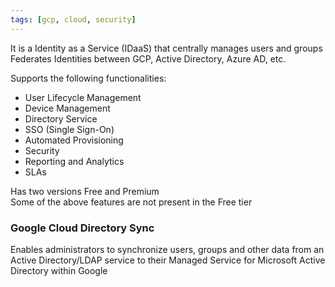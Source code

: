 ```yaml
---
tags: [gcp, cloud, security]
---
```


It is a Identity as a Service (IDaaS) that centrally manages users and groups  
Federates Identities between GCP, Active Directory, Azure AD, etc.

Supports the following functionalities:

* User Lifecycle Management
* Device Management
* Directory Service
* SSO (Single Sign-On)
* Automated Provisioning
* Security
* Reporting and Analytics
* SLAs

Has two versions Free and Premium  
Some of the above features are not present in the Free tier

### Google Cloud Directory Sync

Enables administrators to synchronize users, groups and other data from an Active Directory/LDAP service to their Managed Service for Microsoft Active Directory within Google

